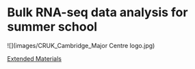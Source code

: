 # Bulk RNA-seq data analysis for summer school

![](images/CRUK_Cambridge_Major Centre logo.jpg)

[Extended Materials](Extended_index.md)


